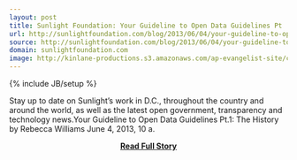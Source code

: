 ```yaml
---
layout: post
title: Sunlight Foundation: Your Guideline to Open Data Guidelines Pt  1: The History
url: http://sunlightfoundation.com/blog/2013/06/04/your-guideline-to-open-data-guidelines-pt-1-the-history/
source: http://sunlightfoundation.com/blog/2013/06/04/your-guideline-to-open-data-guidelines-pt-1-the-history/
domain: sunlightfoundation.com
image: http://kinlane-productions.s3.amazonaws.com/ap-evangelist-site/curated/screenshots/9597_sunlightfoundation_com.png
---
```

{% include JB/setup %}<p>Stay up to date on Sunlight’s work in D.C., throughout the country and around the world, as well as the latest open government, transparency and technology news.Your Guideline to Open Data Guidelines Pt.1: The History by Rebecca Williams June 4, 2013, 10 a.</p>
<center><p><a href="http://sunlightfoundation.com/blog/2013/06/04/your-guideline-to-open-data-guidelines-pt-1-the-history/" style='padding:25px; font-sze:18px; font-weight: bold;'>Read Full Story</a></p></center>
